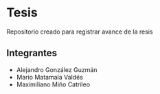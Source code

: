 # Tesis
Repositorio creado para registrar avance de la resis

## Integrantes
- Alejandro González Guzmán
- Mario Matamala Valdés
- Maximiliano Miño Catrileo
